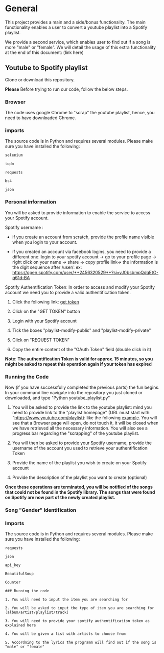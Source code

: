 # General
This project provides a main and a side/bonus functionality.
The main functionality enables a user to convert a youtube playlist into a Spotify playlist.

We provide a second service, which enables user to find out if a song is more "male" or "female". We will detail the usage of this extra functionality at the end of this document: (link here)

## Youtube to Spotify playlist
Clone or download this repository.

**Please** Before trying to run our code, follow the below steps.

### Browser

The code uses google Chrome to "scrap" the youtube playlist, hence, you need to have downloaded Chrome.

### imports
The source code is in Python and requires several modules. Please make sure you have installed the following:
```
selenium

tqdm

requests

bs4

json
```
### Personal information

You will be asked to provide information to enable the service to access your Spotify account.

Spotify username : 
- if you create an account from scratch, provide the	profile name visible when you login to your account.

- if you created an account via facebook logins, you need to provide a different one: login to your spotify account -> go to your profile page -> right click on your name -> share -> copy profile link-> the information is the digit sequence after /user/: ex: https://open.spotify.com/user/**2456320529**?si=yJ0bsbmpQdqEtO-q61d-BA

Spotify Authentification Token:
In order to access and modify your Spotify account we need you to provide a valid authentification token.

1. Click the following link: [get token](https://beta.developer.spotify.com/console/post-playlists/) 

2. Click on the "GET TOKEN" button

3. Login with your Spotify account

4. Tick the boxes "playlist-modify-public" and "playlist-modify-private"

5. Click on "REQUEST TOKEN"

6. Copy the entire content of the "OAuth Token" field (double click in it)

**Note: The authentification Token is valid for approx. 15 minutes, so you might be asked to repeat this operation again if your token has expired**

### Running the Code

Now (if you have successfully completed the previous parts) the fun begins. In your command line navigate into the repository you just cloned or downloaded, and type "Python youtube_playlist.py"

1. You will be asked to provide the link to the youtube playlist: mind you need to provide link to the "playlist homepage" (URL must start with "https://www.youtube.com/playlist): like the following [example](https://www.youtube.com/playlist?list=PLDzVECoc2lpTFnCQTzTK8RIRnuFW-fFbu).
You will see that a Browser page will open, do not touch it, it will be closed when we have retrieved all the necessary information. You will also see a progress bar regarding the "scrapping" of the youtube playlist. 

2. You will then be asked to provide your Spotify username, provide the username of the account you used to retrieve your authentification Token

3. Provide the name of the playlist you wish to create on your Spotify account




4. Provide the description of the playlist you want to create (optional) 

**Once these operations are terminated, you will be notified of the songs that could not be found in the Spotify library. The songs that were found on Spotify are now part of the newly created playlist.**


### Song "Gender" Identification

### Imports

The source code is in Python and requires several modules. Please make sure you have installed the following:
```
requests

json

api_key

BeautifulSoup

Counter

### Running the code

1. You will need to input the item you are searching for

2. You will be asked to input the type of item you are searching for (album/artist/playlist/track)

3. You will need to provide your spotify authentification token as explained here

4. You will be given a list with artists to choose from

5. Accordning to the lyrics the programm will find out if the song is "male" or "female"


